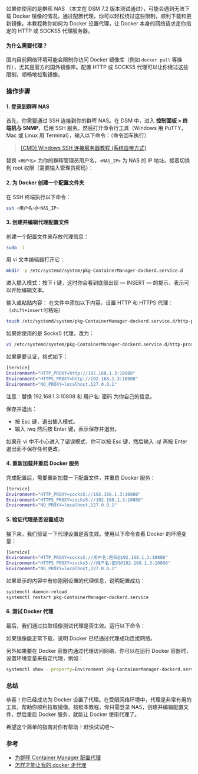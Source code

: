 如果你使用的是群晖 NAS （本文在 DSM 7.2 版本测试通过），可能会遇到无法下载 Docker 镜像的情况。通过配置代理，你可以轻松绕过这些限制，顺利下载和更新镜像。本教程教你如何为 Docker 设置代理，让 Docker 本身的网络请求走你指定的 HTTP 或 SOCKS5 代理服务器。

#### 为什么需要代理？

国内目前网络环境可能会限制你访问 Docker 镜像库（例如 `docker pull` 等操作），尤其是官方的国外镜像库。配置 HTTP 或 SOCKS5 代理可以让你绕过这些限制，顺畅地拉取镜像。

### 操作步骤

#### 1. 登录到群晖 NAS

首先，你需要通过 SSH 连接到你的群晖 NAS。在 DSM 中，进入 **控制面板 > 终端机与 SNMP**，启用 SSH 服务。然后打开命令行工具（Windows 用 PuTTY，Mac 或 Linux 用 Terminal），输入以下命令：（命令回车执行）

> [[CMD] Windows SSH 连接服务器教程 (系统自带方式)](https://www.itblogcn.com/article/2266.html)

替换 `<用户名>` 为你的群晖管理员用户名，`<NAS_IP>` 为 NAS 的 IP 地址。接着切换到 root 权限（需要输入管理员密码）：

#### 2. 为 Docker 创建一个配置文件夹

在 SSH 终端执行以下命令：

```bash
ssh <用户名>@<NAS_IP>
```

#### 3. 创建并编辑代理配置文件

创建一个配置文件来存放代理信息：

```bash
sudo -i
```

用 vi 文本编辑器打开它：

```bash
mkdir -p /etc/systemd/system/pkg-ContainerManager-dockerd.service.d
```

进入插入模式：按下 i 键，这时你会看到底部出现 — INSERT — 的提示，表示可以开始编辑文本。

输入或粘贴内容： 在文件中添加以下内容，设置 HTTP 和 HTTPS 代理：（`shift+insert`可粘贴）

```bash
touch /etc/systemd/system/pkg-ContainerManager-dockerd.service.d/http-proxy.conf
```

如果你使用的是 Socks5 代理，改为：

```bash
vi /etc/systemd/system/pkg-ContainerManager-dockerd.service.d/http-proxy.conf
```

如果需要认证，格式如下：

```bash
[Service]
Environment="HTTP_PROXY=http://192.168.1.3:10808"
Environment="HTTPS_PROXY=http://192.168.1.3:10808"
Environment="NO_PROXY=localhost,127.0.0.1"
```

注意：替换 192.168.1.3:10808 和 用户名: 密码 为你自己的信息。

保存并退出：

- 按 Esc 键，退出插入模式。
- 输入 :wq 然后按 Enter 键，表示保存并退出。

如果在 vi 中不小心进入了错误模式，你可以按 Esc 键，然后输入 :q! 再按 Enter 退出而不保存任何更改。

#### 4. 重新加载并重启 Docker 服务

完成配置后，需要重新加载一下配置文件，并重启 Docker 服务：

```bash
[Service]
Environment="HTTP_PROXY=socks5://192.168.1.3:10808"
Environment="HTTPS_PROXY=socks5://192.168.1.3:10808"
Environment="NO_PROXY=localhost,127.0.0.1"
```

#### 5. 验证代理是否设置成功

接下来，我们验证一下代理设置是否生效。使用以下命令查看 Docker 的环境变量：

```bash
[Service]
Environment="HTTP_PROXY=socks5://用户名:密码@192.168.1.3:10808"
Environment="HTTPS_PROXY=socks5://用户名:密码@192.168.1.3:10808"
Environment="NO_PROXY=localhost,127.0.0.1"
```

如果显示的内容中有你刚刚设置的代理信息，说明配置成功：

```bash
systemctl daemon-reload
systemctl restart pkg-ContainerManager-dockerd.service
```

#### 6. 测试 Docker 代理

最后，我们通过拉取镜像测试代理是否生效。运行以下命令：

如果镜像能正常下载，说明 Docker 已经通过代理成功连接网络。

另外如果要在 Docker 容器内通过代理访问网络，你可以在运行 Docker 容器时，设置环境变量来指定代理，例如：

```bash
systemctl show --property=Environment pkg-ContainerManager-dockerd.service
```

### 总结

恭喜！你已经成功为 Docker 设置了代理。在受限网络环境中，代理是非常有用的工具，帮助你顺利拉取镜像。按照本教程，你只需登录 NAS，创建并编辑配置文件，然后重启 Docker 服务，就能让 Docker 使用代理了。

希望这个简单的指南对你有帮助！赶快试试吧～

### 参考

- [为群晖 Container Manager 配置代理](https://blog.chai.ac.cn/posts/docker-proxy)
- [怎样才能让我的 docker 走代理](https://v2ex.com/t/874777)